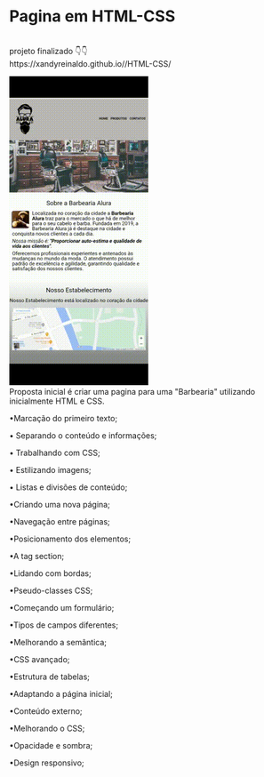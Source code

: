 # Pagina em HTML-CSS
<br>
projeto finalizado 
👇👇
<br>
https://xandyreinaldo.github.io//HTML-CSS/
<br>

![](https://github.com/xandyreinaldo/HTML-CSS/blob/main/image/apresentacao.gif)
<br>
Proposta inicial é criar uma pagina para uma "Barbearia" utilizando inicialmente HTML e CSS.

•Marcação do primeiro texto;

•	Separando o conteúdo e informações;

•	Trabalhando com CSS;

•	Estilizando imagens;

•	Listas e divisões de conteúdo;

•Criando uma nova página;

•Navegação entre páginas;

•Posicionamento dos elementos;

•A tag section;

•Lidando com bordas;

•Pseudo-classes CSS;

•Começando um formulário;

•Tipos de campos diferentes;

•Melhorando a semântica;

•CSS avançado;

•Estrutura de tabelas;

•Adaptando a página inicial;

•Conteúdo externo;

•Melhorando o CSS;

•Opacidade e sombra;

•Design responsivo;
